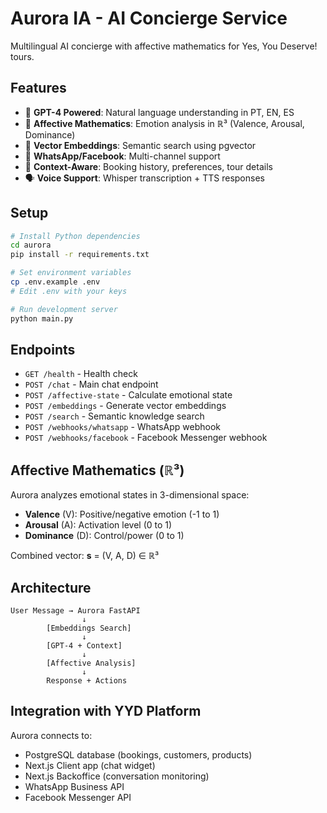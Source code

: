 # Aurora IA - AI Concierge Service

Multilingual AI concierge with affective mathematics for Yes, You Deserve! tours.

## Features

- 🤖 **GPT-4 Powered**: Natural language understanding in PT, EN, ES
- 💝 **Affective Mathematics**: Emotion analysis in ℝ³ (Valence, Arousal, Dominance)
- 🧠 **Vector Embeddings**: Semantic search using pgvector
- 💬 **WhatsApp/Facebook**: Multi-channel support
- 🎯 **Context-Aware**: Booking history, preferences, tour details
- 🗣️ **Voice Support**: Whisper transcription + TTS responses

## Setup

```bash
# Install Python dependencies
cd aurora
pip install -r requirements.txt

# Set environment variables
cp .env.example .env
# Edit .env with your keys

# Run development server
python main.py
```

## Endpoints

- `GET /health` - Health check
- `POST /chat` - Main chat endpoint
- `POST /affective-state` - Calculate emotional state
- `POST /embeddings` - Generate vector embeddings
- `POST /search` - Semantic knowledge search
- `POST /webhooks/whatsapp` - WhatsApp webhook
- `POST /webhooks/facebook` - Facebook Messenger webhook

## Affective Mathematics (ℝ³)

Aurora analyzes emotional states in 3-dimensional space:

- **Valence** (V): Positive/negative emotion (-1 to 1)
- **Arousal** (A): Activation level (0 to 1)
- **Dominance** (D): Control/power (0 to 1)

Combined vector: **s** = (V, A, D) ∈ ℝ³

## Architecture

```
User Message → Aurora FastAPI
                ↓
        [Embeddings Search]
                ↓
        [GPT-4 + Context]
                ↓
        [Affective Analysis]
                ↓
        Response + Actions
```

## Integration with YYD Platform

Aurora connects to:
- PostgreSQL database (bookings, customers, products)
- Next.js Client app (chat widget)
- Next.js Backoffice (conversation monitoring)
- WhatsApp Business API
- Facebook Messenger API
